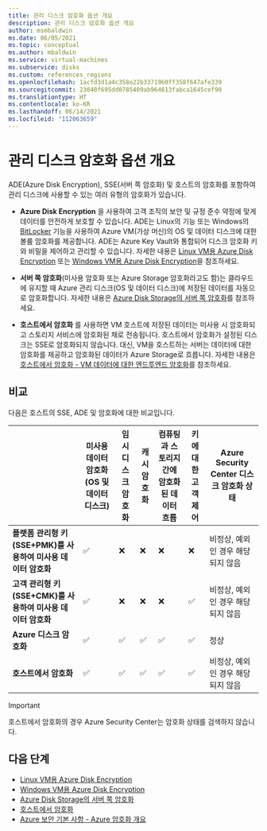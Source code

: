 ```yaml
---
title: 관리 디스크 암호화 옵션 개요
description: 관리 디스크 암호화 옵션 개요
author: msmbaldwin
ms.date: 06/05/2021
ms.topic: conceptual
ms.author: mbaldwin
ms.service: virtual-machines
ms.subservice: disks
ms.custom: references_regions
ms.openlocfilehash: 1acfd3d1a4c358e22b3371960ff358f647afe339
ms.sourcegitcommit: 23040f695dd0785409ab964613fabca1645cef90
ms.translationtype: HT
ms.contentlocale: ko-KR
ms.lasthandoff: 06/14/2021
ms.locfileid: "112063659"
---
```

# <a name="overview-of-managed-disk-encryption-options"></a>관리 디스크 암호화 옵션 개요

ADE(Azure Disk Encryption), SSE(서버 쪽 암호화) 및 호스트의 암호화를 포함하여 관리 디스크에 사용할 수 있는 여러 유형의 암호화가 있습니다.

- **Azure Disk Encryption** 을 사용하여 고객 조직의 보안 및 규정 준수 약정에 맞게 데이터를 안전하게 보호할 수 있습니다. ADE는 Linux의 기능 또는 Windows의 [BitLocker](https://en.wikipedia.org/wiki/BitLocker) 기능을 사용하여 Azure VM(가상 머신)의 OS 및 데이터 디스크에 대한 볼륨 암호화를 제공합니다. ADE는 Azure Key Vault와 통합되어 디스크 암호화 키와 비밀을 제어하고 관리할 수 있습니다.  자세한 내용은 [Linux VM용 Azure Disk Encryption](./linux/disk-encryption-overview.md) 또는 [Windows VM용 Azure Disk Encryption](./windows/disk-encryption-overview.md)을 참조하세요.

- **서버 쪽 암호화**(미사용 암호화 또는 Azure Storage 암호화라고도 함)는 클라우드에 유지할 때 Azure 관리 디스크(OS 및 데이터 디스크)에 저장된 데이터를 자동으로 암호화합니다.  자세한 내용은 [Azure Disk Storage의 서버 쪽 암호화](./disk-encryption.md)를 참조하세요.

- **호스트에서 암호화** 를 사용하면 VM 호스트에 저장된 데이터는 미사용 시 암호화되고 스토리지 서비스에 암호화된 채로 전송됩니다. 호스트에서 암호화가 설정된 디스크는 SSE로 암호화되지 않습니다. 대신, VM을 호스트하는 서버는 데이터에 대한 암호화를 제공하고 암호화된 데이터가 Azure Storage로 흐릅니다. 자세한 내용은 [호스트에서 암호화 - VM 데이터에 대한 엔드투엔드 암호화](./disk-encryption.md#encryption-at-host---end-to-end-encryption-for-your-vm-data)를 참조하세요.

## <a name="comparison"></a>비교

다음은 호스트의 SSE, ADE 및 암호화에 대한 비교입니다.

| | 미사용 데이터 암호화(OS 및 데이터 디스크) | 임시 디스크 암호화 | 캐시 암호화 | 컴퓨팅과 스토리지 간에 암호화된 데이터 흐름 | 키에 대한 고객 제어 | Azure Security Center 디스크 암호화 상태 |
|--|--|--|--|--|--|--|
| **플랫폼 관리형 키(SSE+PMK)를 사용하여 미사용 데이터 암호화** | &#x2705; | &#10060; | &#10060; | &#10060; | &#10060; | 비정상, 예외인 경우 해당되지 않음 |
| **고객 관리형 키(SSE+CMK)를 사용하여 미사용 데이터 암호화** | &#x2705; | &#10060; | &#10060; | &#10060; | &#x2705; | 비정상, 예외인 경우 해당되지 않음 |
| **Azure 디스크 암호화** | &#x2705; | &#x2705; | &#x2705; | &#x2705; | &#x2705; | 정상 |
| **호스트에서 암호화**  | &#x2705; | &#x2705; | &#x2705; | &#x2705; | &#x2705; | 비정상, 예외인 경우 해당되지 않음 |

> [!Important]
> 호스트에서 암호화의 경우 Azure Security Center는 암호화 상태를 검색하지 않습니다.

## <a name="next-steps"></a>다음 단계

- [Linux VM용 Azure Disk Encryption](./linux/disk-encryption-overview.md)
- [Windows VM용 Azure Disk Encryption](./windows/disk-encryption-overview.md)
- [Azure Disk Storage의 서버 쪽 암호화](./disk-encryption.md)
- [호스트에서 암호화](./disk-encryption.md#encryption-at-host---end-to-end-encryption-for-your-vm-data)
- [Azure 보안 기본 사항 - Azure 암호화 개요](../security/fundamentals/encryption-overview.md)
